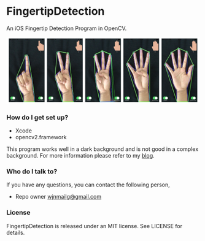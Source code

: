 # FingertipDetection

An iOS Fingertip Detection Program in OpenCV.

![image](image.jpg)

### How do I get set up?

- Xcode
- opencv2.framework

This program works well in a dark background and is not good in a complex background. For more information please refer to my [blog](http://www.ningjia.wang/2016/11/14/iOS%20利用%20OpenCV%20实时识别手指/).

### Who do I talk to?

If you have any questions, you can contact the following person,

- Repo owner wjnmailg@gmail.com

### License

FingertipDetection is released under an MIT license. See LICENSE for details.

